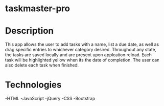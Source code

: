 # taskmaster-pro

# Description

This app allows the user to add tasks with a name, list a due date, as well as drag specific entries to whichever category desired. Throughout any state, the tasks are saved locally and are present upon applcation reload. Each task will be highlighted yellow when its the date of completion. The user can also delete each task when finished. 

# Technologies 
-HTML 
-JavaScript 
-jQuery 
-CSS 
-Bootstrap
